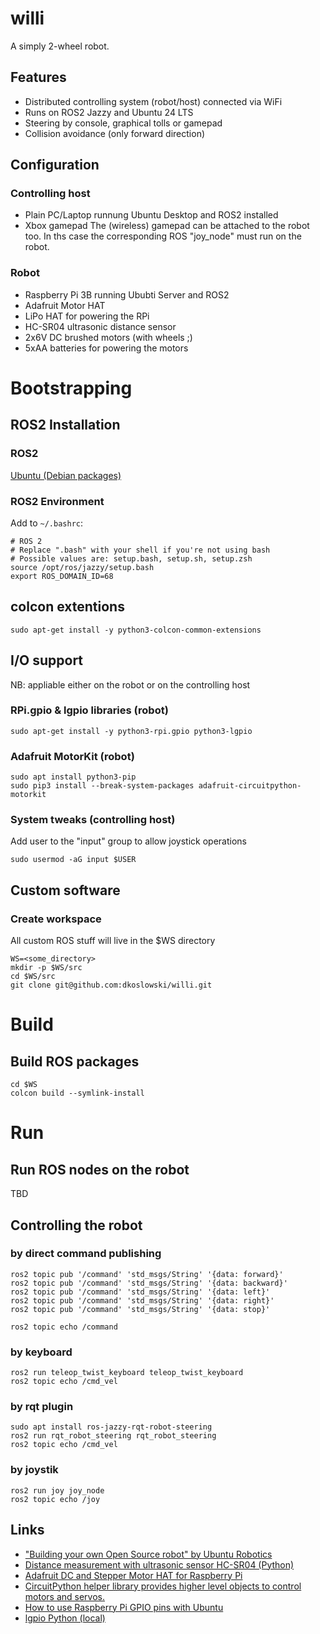 # willi
A simply 2-wheel robot.

## Features
- Distributed controlling system (robot/host) connected via WiFi 
- Runs on ROS2 Jazzy and Ubuntu 24 LTS
- Steering by console, graphical tolls or gamepad
- Collision avoidance (only forward direction) 

## Configuration

### Controlling host
- Plain PC/Laptop runnung Ubuntu Desktop and ROS2 installed
- Xbox gamepad
The (wireless) gamepad can be attached to the robot too. In ths case the corresponding ROS "joy_node" must run on the robot.

### Robot
- Raspberry Pi 3B running Ububti Server and ROS2
- Adafruit Motor HAT
- LiPo HAT for powering the RPi
- HC-SR04 ultrasonic distance sensor 
- 2x6V DC brushed motors (with wheels ;)
- 5xAA batteries for powering the motors

# Bootstrapping
## ROS2 Installation
### ROS2
[Ubuntu (Debian packages)](https://docs.ros.org/en/jazzy/Installation/Ubuntu-Install-Debians.html)

### ROS2 Environment
Add to `~/.bashrc`:
```
# ROS 2
# Replace ".bash" with your shell if you're not using bash
# Possible values are: setup.bash, setup.sh, setup.zsh
source /opt/ros/jazzy/setup.bash
export ROS_DOMAIN_ID=68
```
## colcon extentions
```
sudo apt-get install -y python3-colcon-common-extensions
```

## I/O support
NB: appliable either on the robot or on the controlling host

### RPi.gpio & lgpio libraries (robot)
```
sudo apt-get install -y python3-rpi.gpio python3-lgpio
```

### Adafruit MotorKit (robot) 
```
sudo apt install python3-pip
sudo pip3 install --break-system-packages adafruit-circuitpython-motorkit
```

### System tweaks (controlling host)
Add user to the "input" group to allow joystick operations
```
sudo usermod -aG input $USER
```
## Custom software
### Create workspace
All custom ROS stuff will live in the $WS directory
```
WS=<some_directory>
mkdir -p $WS/src
cd $WS/src
git clone git@github.com:dkoslowski/willi.git
```
# Build
## Build ROS packages
```
cd $WS
colcon build --symlink-install
```

# Run
## Run ROS nodes on the robot
TBD

## Controlling the robot
### by direct command publishing
```
ros2 topic pub '/command' 'std_msgs/String' '{data: forward}'
ros2 topic pub '/command' 'std_msgs/String' '{data: backward}'
ros2 topic pub '/command' 'std_msgs/String' '{data: left}'
ros2 topic pub '/command' 'std_msgs/String' '{data: right}'
ros2 topic pub '/command' 'std_msgs/String' '{data: stop}'

ros2 topic echo /command
```
### by keyboard
```
ros2 run teleop_twist_keyboard teleop_twist_keyboard
ros2 topic echo /cmd_vel
```

### by rqt plugin
```
sudo apt install ros-jazzy-rqt-robot-steering
ros2 run rqt_robot_steering rqt_robot_steering
ros2 topic echo /cmd_vel
```

### by joystik
```
ros2 run joy joy_node
ros2 topic echo /joy
```

## Links
- ["Building your own Open Source robot" by Ubuntu Robotics](https://youtube.com/playlist?list=PL_2PosskAdC25idJVMLOhu-4VAn8OYkQ1)
- [Distance measurement with ultrasonic sensor HC-SR04 (Python)](https://wiki.ros.org/Drivers/Tutorials/DistanceMeasurementWithUltrasonicSensorHC-SR04Python)
- [Adafruit DC and Stepper Motor HAT for Raspberry Pi](https://learn.adafruit.com/adafruit-dc-and-stepper-motor-hat-for-raspberry-pi)
- [CircuitPython helper library provides higher level objects to control motors and servos.](https://pypi.org/project/adafruit-circuitpython-motor/)
- [How to use Raspberry Pi GPIO pins with Ubuntu](https://ubuntu.com/tutorials/gpio-on-raspberry-pi)
- [lgpio Python (local)](https://abyz.me.uk/lg/py_lgpio.html)
